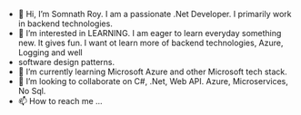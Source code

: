 - 👋 Hi, I’m Somnath Roy. I am a passionate .Net Developer. I primarily work in backend technologies. 
- 👀 I’m interested in LEARNING. I am eager to learn everyday something new. It gives fun. I want ot learn more of backend technologies, Azure, Logging and well 
- software design patterns. 
- 🌱 I’m currently learning Microsoft Azure and other Microsoft tech stack.
- 💞️ I’m looking to collaborate on C#, .Net, Web API. Azure, Microservices, No Sql.
- 📫 How to reach me ...

<!---
somnath2018/somnath2018 is a ✨ special ✨ repository because its `README.md` (this file) appears on your GitHub profile.
You can click the Preview link to take a look at your changes.
--->
